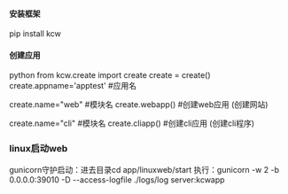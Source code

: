 #### 安装框架
pip install kcw

#### 创建应用
python
from kcw.create import create
create = create()
create.appname='apptest' #应用名

create.name="web" #模块名
create.webapp() #创建web应用  (创建网站)

create.name="cli" #模块名
create.cliapp() #创建cli应用  (创建cli程序)

### linux启动web
gunicorn守护启动：进去目录cd app/linuxweb/start    执行：gunicorn -w 2 -b 0.0.0.0:39010 -D --access-logfile ./logs/log server:kcwapp
